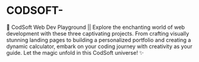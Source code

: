 # CODSOFT-
🚀 CodSoft Web Dev Playground || Explore the enchanting world of web development with these three captivating projects. From crafting visually stunning landing pages to building a personalized portfolio and creating a dynamic calculator, embark on your coding journey with creativity as your guide. Let the magic unfold in this CodSoft universe! ✨
